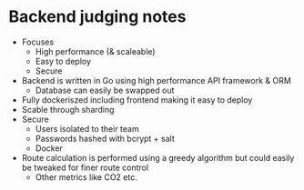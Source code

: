 # Backend judging notes

* Focuses
  * High performance (& scaleable)
  * Easy to deploy
  * Secure
* Backend is written in Go using high performance API framework & ORM
  * Database can easily be swapped out
* Fully dockeriszed including frontend making it easy to deploy
* Scable through sharding
* Secure
  * Users isolated to their team
  * Passwords hashed with bcrypt + salt
  * Docker
* Route calculation is performed using a greedy algorithm but could easily be tweaked for finer route control
  * Other metrics like CO2 etc.